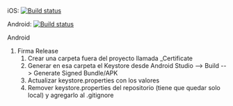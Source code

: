iOS: [![Build status](https://build.appcenter.ms/v0.1/apps/e5d4a0df-2f59-4cc1-b94f-a6ef4dd37360/branches/dev/badge)](https://appcenter.ms)

Android: [![Build status](https://build.appcenter.ms/v0.1/apps/afcc0dd6-e114-4480-bdee-c63a264f4a09/branches/dev/badge)](https://appcenter.ms)


Android 
1. Firma Release
	1. Crear una carpeta fuera del proyecto llamada <MyProject>_Certificate
	2. Generar en esa carpeta el Keystore desde Android Studio --> Build --> Generate Signed Bundle/APK 
	3. Actualizar keystore.properties con los valores
	3. Remover keystore.properties del repositorio (tiene que quedar solo local) y agregarlo al .gitignore
